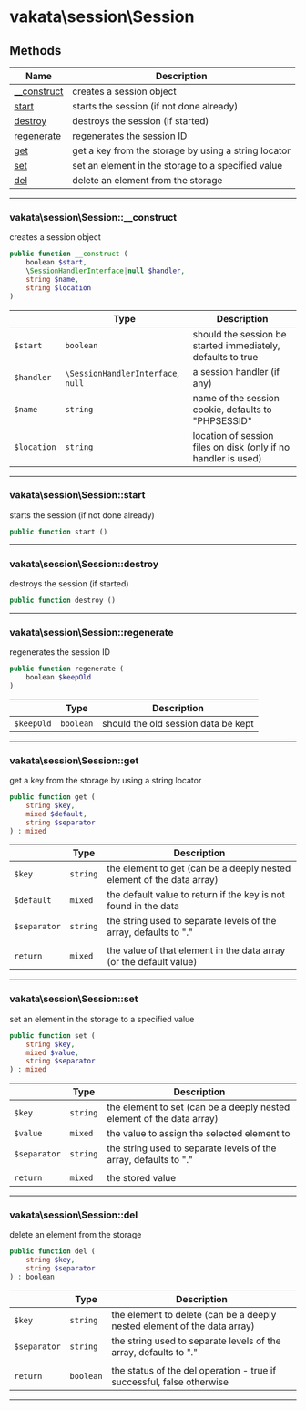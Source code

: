 # vakata\session\Session


## Methods

| Name | Description |
|------|-------------|
|[__construct](#vakata\session\session__construct)|creates a session object|
|[start](#vakata\session\sessionstart)|starts the session (if not done already)|
|[destroy](#vakata\session\sessiondestroy)|destroys the session (if started)|
|[regenerate](#vakata\session\sessionregenerate)|regenerates the session ID|
|[get](#vakata\session\sessionget)|get a key from the storage by using a string locator|
|[set](#vakata\session\sessionset)|set an element in the storage to a specified value|
|[del](#vakata\session\sessiondel)|delete an element from the storage|

---



### vakata\session\Session::__construct
creates a session object  


```php
public function __construct (  
    boolean $start,  
    \SessionHandlerInterface|null $handler,  
    string $name,  
    string $location  
)   
```

|  | Type | Description |
|-----|-----|-----|
| `$start` | `boolean` | should the session be started immediately, defaults to true |
| `$handler` | `\SessionHandlerInterface`, `null` | a session handler (if any) |
| `$name` | `string` | name of the session cookie, defaults to "PHPSESSID" |
| `$location` | `string` | location of session files on disk (only if no handler is used) |

---


### vakata\session\Session::start
starts the session (if not done already)  


```php
public function start ()   
```


---


### vakata\session\Session::destroy
destroys the session (if started)  


```php
public function destroy ()   
```


---


### vakata\session\Session::regenerate
regenerates the session ID  


```php
public function regenerate (  
    boolean $keepOld  
)   
```

|  | Type | Description |
|-----|-----|-----|
| `$keepOld` | `boolean` | should the old session data be kept |

---


### vakata\session\Session::get
get a key from the storage by using a string locator  


```php
public function get (  
    string $key,  
    mixed $default,  
    string $separator  
) : mixed    
```

|  | Type | Description |
|-----|-----|-----|
| `$key` | `string` | the element to get (can be a deeply nested element of the data array) |
| `$default` | `mixed` | the default value to return if the key is not found in the data |
| `$separator` | `string` | the string used to separate levels of the array, defaults to "." |
|  |  |  |
| `return` | `mixed` | the value of that element in the data array (or the default value) |

---


### vakata\session\Session::set
set an element in the storage to a specified value  


```php
public function set (  
    string $key,  
    mixed $value,  
    string $separator  
) : mixed    
```

|  | Type | Description |
|-----|-----|-----|
| `$key` | `string` | the element to set (can be a deeply nested element of the data array) |
| `$value` | `mixed` | the value to assign the selected element to |
| `$separator` | `string` | the string used to separate levels of the array, defaults to "." |
|  |  |  |
| `return` | `mixed` | the stored value |

---


### vakata\session\Session::del
delete an element from the storage  


```php
public function del (  
    string $key,  
    string $separator  
) : boolean    
```

|  | Type | Description |
|-----|-----|-----|
| `$key` | `string` | the element to delete (can be a deeply nested element of the data array) |
| `$separator` | `string` | the string used to separate levels of the array, defaults to "." |
|  |  |  |
| `return` | `boolean` | the status of the del operation - true if successful, false otherwise |

---


